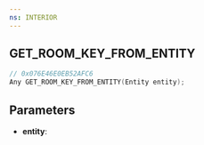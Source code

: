 ```yaml
---
ns: INTERIOR
---
```

## GET_ROOM_KEY_FROM_ENTITY

```c
// 0x076E46E0EB52AFC6
Any GET_ROOM_KEY_FROM_ENTITY(Entity entity);
```

## Parameters
* **entity**:
